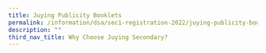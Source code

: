 ```yaml
---
title: Juying Publicity Booklets
permalink: /information/dsa/sec1-registration-2022/juying-publicity-booklets/
description: ""
third_nav_title: Why Choose Juying Secondary?
---
```

